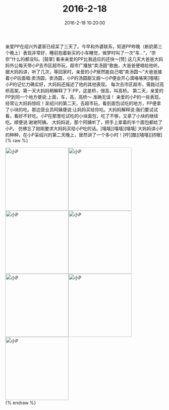 ﻿---
title: "2016-2-18"
date: 2016-2-18 10:20:00
tags: 文字
categories: 妈妈
---
亲爱PP在绍兴外婆家已经呆了三天了。今早和外婆联系，知道PP昨晚（断奶第三个晚上）表现非常好，睡前抱着新买的小车睡觉，做梦时叫了一次“车…”，“奈奈”什么的都没叫。[鼓掌]
看来亲爱的PP比我适应的还快～[赞]
这几天大爸爸大妈妈外公每天带小P去市区超市玩，超市广播放“卖汤圆”歌曲，大爸爸便唱给他听。据大妈妈讲，听了几次，等回家时，亲爱的小P居然能自己唱“卖汤圆～”大爸爸接着小P后面唱:卖汤圆，卖汤圆，小P的汤圆甜又甜～小P便会开心滴咯咯笑[嘻嘻]
小P的记忆力确实好，大妈妈还描述了他的其他表现。
每次去市区超市，需路过高桥高架。第一天大妈妈稍解释了下:PP，这是桥，很高，叫高桥。
第二天，亲爱的PP到同一个地方便说:上面，车，高，高桥～
准确无误！
亲爱的小P的一些表现，经常让大妈妈惊叹！呆绍兴的第二天，去超市玩，看到面包试吃的地方，PP便拿了小块的吃。那边营业员阿姨便说:让妈妈买给你吃。大妈妈解释说:我们要试试看，看好不好吃。小P在那里吃试吃的小块面包，吃了不够，又拿了小块的继续吃。顺便说:谢谢阿姨。
大妈妈说，那个阿姨听了，把手上拿着的半个面包都给了小P。
仿佛忘了刚刚要求大妈妈买给小P吃的话。[嘻嘻][嘻嘻][嘻嘻]
大妈妈讲小P的种种，在小P呆绍兴的第二天晚上，居然讲了一个多小时！[哼][酷][嘻嘻][挤眼]
{% raw %}
<div style="width:500 px">
<div style="float:left; width:100 px"><img src="/images/微信图片_20171012131835.jpg" width="200" alt="小P"></div>
<div style="float:left; width:100 px"><img src="/images/微信图片_20171012131843.jpg" width="200" alt="小P"></div>
<div style="float:left; width:100 px"><img src="/images/微信图片_20171012131851.jpg" width="200" alt="小P"></div>
<div style="float:left; width:100 px"><img src="/images/微信图片_20171012131902.jpg" width="200" alt="小P"></div>
<div style="float:left; width:100 px"><img src="/images/微信图片_20171012131909.jpg" width="200" alt="小P"></div>
<div style="float:left; width:100 px"><img src="/images/微信图片_20171012131917.jpg" width="200" alt="小P"></div>
<div style="float:left; width:100 px"><img src="/images/微信图片_20171012131925.jpg" width="200" alt="小P"></div>
<div style="clear:both"></div>
</div>
{% endraw %}